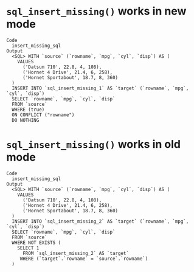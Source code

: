 # `sql_insert_missing()` works in new mode

    Code
      insert_missing_sql
    Output
      <SQL> WITH `source` (`rowname`, `mpg`, `cyl`, `disp`) AS (
        VALUES
          ('Datsun 710', 22.8, 4, 108),
          ('Hornet 4 Drive', 21.4, 6, 258),
          ('Hornet Sportabout', 18.7, 8, 360)
      )
      INSERT INTO `sql_insert_missing_1` AS `target` (`rowname`, `mpg`, `cyl`, `disp`)
      SELECT `rowname`, `mpg`, `cyl`, `disp`
      FROM `source`
      WHERE (true)
      ON CONFLICT ("rowname")
      DO NOTHING

# `sql_insert_missing()` works in old mode

    Code
      insert_missing_sql
    Output
      <SQL> WITH `source` (`rowname`, `mpg`, `cyl`, `disp`) AS (
        VALUES
          ('Datsun 710', 22.8, 4, 108),
          ('Hornet 4 Drive', 21.4, 6, 258),
          ('Hornet Sportabout', 18.7, 8, 360)
      )
      INSERT INTO `sql_insert_missing_2` AS `target` (`rowname`, `mpg`, `cyl`, `disp`)
      SELECT `rowname`, `mpg`, `cyl`, `disp`
      FROM `source`
      WHERE NOT EXISTS (
        SELECT 1
          FROM `sql_insert_missing_2` AS `target`
         WHERE (`target`.`rowname` = `source`.`rowname`)
      )

